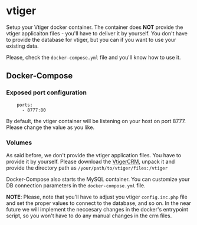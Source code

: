 # vtiger

Setup your Vtiger docker container. The container does **NOT** provide the vtiger
applicaiton files - you'll have to deliver it by yourself. You don't have to provide
the database for vtiger, but you can if you want to use your existing data.

Please, check the `docker-compose.yml` file and you'll know how to use it.

## Docker-Compose

### Exposed port configuration
```
    ports:
      - 8777:80
```
By default, the vtiger container will be listening on your host on port 8777. Please change the value as you like.

### Volumes

As said before, we don't provide the vtiger application files. You have to
provide it by yourself. Please download the [VtigerCRM](https://sourceforge.net/projects/vtigercrm/files/), unpack it and provide the directory path as `/your/path/to/vtiger/files:/vtiger`

Docker-Compose also starts the MySQL container. You can customize your DB connection parameters in the `docker-compose.yml` file.

**NOTE**: Please, note that you'll have to adjust you vtiger `config.inc.php` file and set the proper values to connect to the database, and so on. In the near future we will implement the neccesary changes in the docker's entrypoint script, so you won't have to do any manual changes in the crm files.
